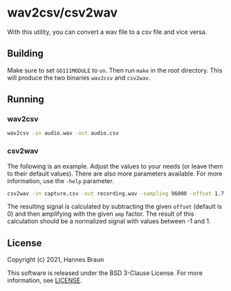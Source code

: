 # wav2csv/csv2wav

With this utility, you can convert a wav file to a csv file and vice versa.

## Building

Make sure to set `GO111MODULE` to `on`. Then run `make` in the root directory. This will produce the two binaries `wav2csv` and `csv2wav`.

## Running

### wav2csv

```bash
wav2csv -in audio.wav -out audio.csv
```

### csv2wav

The following is an example. Adjust the values to your needs (or leave them to their default values). There are also more parameters available. For more information, use the `-help` parameter.

```bash
csv2wav -in capture.csv -out recording.wav -sampling 96000 -offset 1.7 -amp 1.09
```

The resulting signal is calculated by subtracting the given `offset` (default is 0) and then amplifying with the given `amp` factor.
The result of this calculation should be a normalized signal with values between -1 and 1.

## License

Copyright (c) 2021, Hannes Braun

This software is released under the BSD 3-Clause License. For more information, see [LICENSE](LICENSE).
